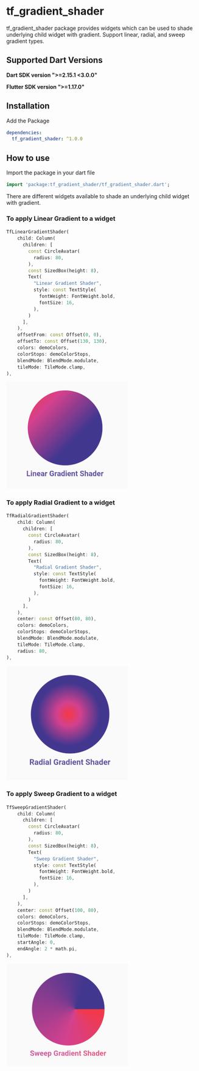 # tf_gradient_shader

tf_gradient_shader package provides widgets which can be used to shade underlying child widget with gradient. Support linear, radial, and sweep gradient types.

## Supported Dart Versions

**Dart SDK version ">=2.15.1 <3.0.0"**

**Flutter SDK version ">=1.17.0"**

## Installation

Add the Package

```yaml
dependencies:
  tf_gradient_shader: ^1.0.0
```

## How to use

Import the package in your dart file

```dart
import 'package:tf_gradient_shader/tf_gradient_shader.dart';
```

There are different widgets available to shade an underlying child widget with gradient.

### **To apply Linear Gradient to a widget**

```dart
TfLinearGradientShader(
    child: Column(
      children: [
        const CircleAvatar(
          radius: 80,
        ),
        const SizedBox(height: 8),
        Text(
          "Linear Gradient Shader",
          style: const TextStyle(
            fontWeight: FontWeight.bold,
            fontSize: 16,
          ),
        )
      ],
    ),
    offsetFrom: const Offset(0, 0),
    offsetTo: const Offset(130, 130),
    colors: demoColors,
    colorStops: demoColorStops,
    blendMode: BlendMode.modulate,
    tileMode: TileMode.clamp,
),
```

<img src="readme-assets\linear_gradient_example.png" alt="Output: TfLinearGradientShader" width="320"/>

</br>

### **To apply Radial Gradient to a widget**

```dart
TfRadialGradientShader(
    child: Column(
      children: [
        const CircleAvatar(
          radius: 80,
        ),
        const SizedBox(height: 8),
        Text(
          "Radial Gradient Shader",
          style: const TextStyle(
            fontWeight: FontWeight.bold,
            fontSize: 16,
          ),
        )
      ],
    ),
    center: const Offset(80, 80),
    colors: demoColors,
    colorStops: demoColorStops,
    blendMode: BlendMode.modulate,
    tileMode: TileMode.clamp,
    radius: 80,
),
```

<img src="readme-assets\radial_gradient_example.png" alt="Output: TfRadialGradientShader" width="320"/>

</br>

### **To apply Sweep Gradient to a widget**

```dart
TfSweepGradientShader(
    child: Column(
      children: [
        const CircleAvatar(
          radius: 80,
        ),
        const SizedBox(height: 8),
        Text(
          "Sweep Gradient Shader",
          style: const TextStyle(
            fontWeight: FontWeight.bold,
            fontSize: 16,
          ),
        )
      ],
    ),
    center: const Offset(100, 80),
    colors: demoColors,
    colorStops: demoColorStops,
    blendMode: BlendMode.modulate,
    tileMode: TileMode.clamp,
    startAngle: 0,
    endAngle: 2 * math.pi,
),
```

<img src="readme-assets\sweep_gradient_example.png" alt="Output: TfSweepGradientShader" width="320"/>

</br>

